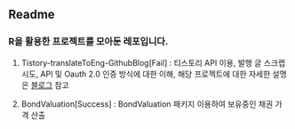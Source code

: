 ## Readme

### R을 활용한 프로젝트를 모아둔 레포입니다.

1.  Tistory-translateToEng-GithubBlog[Fail] : 티스토리 API 이용, 발행 글 스크랩 시도, API 및 Oauth 2.0 인증 방식에 대한 이해, 해당 프로젝트에 대한 자세한 설명은 [블로그](https://oooo12.tistory.com/54) 참고

2. BondValuation[Success] : BondValuation 패키지 이용하여 보유중인 채권 가격 산출
